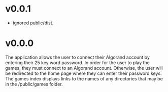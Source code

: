 # v0.0.1
* ignored public/dist.
# v0.0.0
The application allows the user to connect their Algorand account by entering their 25 key word password. 
In order for the user to play the games, they must connect to an Algorand account. Otherwise, the user
will be redirected to the home page where they can enter their password keys. The games index displays 
links to the names of any directories that may be in the /public/games folder.